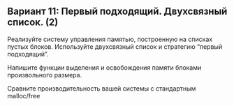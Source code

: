 ## Вариант 11: Первый подходящий. Двухсвязный список. (2)

Реализуйте систему управления памятью, построенную на списках пустых блоков. Используйте двухсвязный список и стратегию “первый подходящий”.

Напишите функции выделения и освобождения памяти блоками произвольного размера.

Сравните производительность вашей системы с стандартным malloc/free
